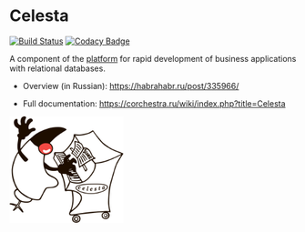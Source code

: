 # Celesta

[![Build Status](https://ci.corchestra.ru/buildStatus/icon?job=celesta/dev)](https://ci.corchestra.ru/job/celesta/job/dev/)
[![Codacy Badge](https://api.codacy.com/project/badge/Grade/5ff36f37f97b4366825d4e57986408b2)](https://www.codacy.com/app/CourseOrchestra/celesta?utm_source=github.com&amp;utm_medium=referral&amp;utm_content=CourseOrchestra/celesta&amp;utm_campaign=Badge_Grade)

A component of the [platform](https://corchestra.ru/en/) for rapid development of business applications with relational databases.

* Overview (in Russian): https://habrahabr.ru/post/335966/

* Full documentation: https://corchestra.ru/wiki/index.php?title=Celesta

<img src="celesta_duke.png" width="200px">
